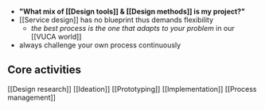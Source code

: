 - __"What mix of [[Design tools]] & [[Design methods]] is my project?"__
- [[Service design]] has no blueprint thus demands flexibility
	- _the best process is the one that adapts to your problem_ in our [[VUCA world]]
- always challenge your own process continuously
## Core activities
[[Design research]]
[[Ideation]]
[[Prototyping]]
[[Implementation]]
[[Process management]]